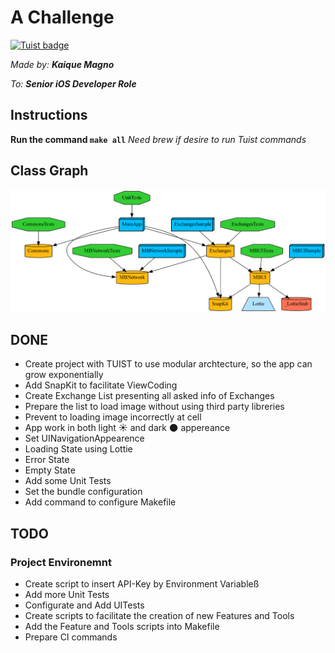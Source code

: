 # A Challenge
[![Tuist badge](https://img.shields.io/badge/Powered%20by-Tuist-blue)](https://tuist.io)

*Made by: **Kaique Magno***

*To: **Senior iOS Developer Role***

## Instructions
**Run the command `make all`**
*Need brew if desire to run Tuist commands*

## Class Graph 
![Minha Imagem](graph.png)

## DONE
- Create project with TUIST to use modular archtecture, so the app can grow exponentially 
- Add SnapKit to facilitate ViewCoding
- Create Exchange List presenting all asked info of Exchanges
- Prepare the list to load image without using third party libreries
- Prevent to loading image incorrectly at cell
- App work in both light ☀️ and dark 🌑 appereance
- Set UINavigationAppearence
- Loading State using Lottie
- Error State
- Empty State
- Add some Unit Tests
- Set the bundle configuration
- Add command to configure Makefile


## TODO
### Project Environemnt
- Create script to insert API-Key by Environment Variableß
- Add more Unit Tests 
- Configurate and Add UITests
- Create scripts to facilitate the creation of new Features and Tools
- Add the Feature and Tools scripts into Makefile
- Prepare CI commands
